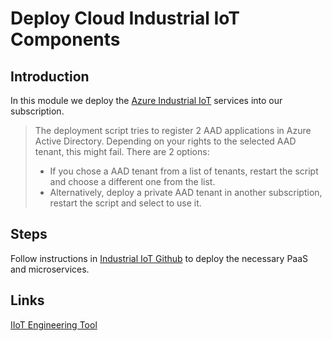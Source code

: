 # Deploy Cloud Industrial IoT Components

## Introduction

In this module we deploy the [Azure Industrial IoT](https://github.com/Azure/Industrial-IoT) services into our subscription.

> The deployment script tries to register 2 AAD applications in Azure Active Directory. Depending on your rights to the selected AAD tenant, this might fail. There are 2 options:
>
> * If you chose a AAD tenant from a list of tenants, restart the script and choose a different one from the list.
> * Alternatively, deploy a private AAD tenant in another subscription, restart the script and select to use it.

## Steps

Follow instructions in [Industrial IoT Github](https://github.com/Azure/Industrial-IoT/blob/master/docs/deploy/howto-deploy-all-in-one.md) to deploy the necessary PaaS and microservices.

## Links
[IIoT Engineering Tool](https://github.com/dacolgit/IIot-EngTool)
